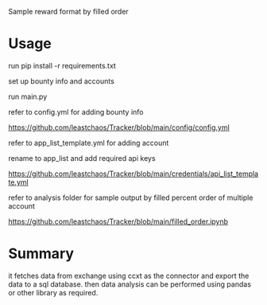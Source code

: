 Sample reward format by filled order
# Usage
run pip install -r requirements.txt

set up bounty info and accounts

run main.py

refer to config.yml for adding bounty info

https://github.com/leastchaos/Tracker/blob/main/config/config.yml

refer to app_list_template.yml for adding account

rename to app_list and  add  required api keys

https://github.com/leastchaos/Tracker/blob/main/credentials/api_list_template.yml

refer to analysis folder for sample output by filled percent order of multiple account

https://github.com/leastchaos/Tracker/blob/main/filled_order.ipynb

# Summary

it fetches data from exchange using ccxt as the connector and export the data to a sql database.
then data analysis can be performed using pandas or other library as required.
